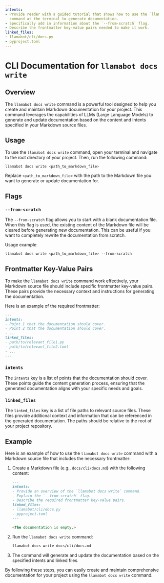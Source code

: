 ```yaml
---
intents:
- Provide reader with a guided tutorial that shows how to use the `llamabot docs write`
  command at the terminal to generate documentation.
- Specifically add in information about the `--from-scratch` flag.
- Describe the frontmatter key-value pairs needed to make it work.
linked_files:
- llamabot/cli/docs.py
- pyproject.toml
---
```


# CLI Documentation for `llamabot docs write`

## Overview

The `llamabot docs write` command is a powerful tool designed to help you create and maintain Markdown documentation for your project. This command leverages the capabilities of LLMs (Large Language Models) to generate and update documentation based on the content and intents specified in your Markdown source files.

## Usage

To use the `llamabot docs write` command, open your terminal and navigate to the root directory of your project. Then, run the following command:

```sh
llamabot docs write <path_to_markdown_file>
```

Replace `<path_to_markdown_file>` with the path to the Markdown file you want to generate or update documentation for.

## Flags

### `--from-scratch`

The `--from-scratch` flag allows you to start with a blank documentation file. When this flag is used, the existing content of the Markdown file will be cleared before generating new documentation. This can be useful if you want to completely rewrite the documentation from scratch.

Usage example:

```sh
llamabot docs write <path_to_markdown_file> --from-scratch
```

## Frontmatter Key-Value Pairs

To make the `llamabot docs write` command work effectively, your Markdown source file should include specific frontmatter key-value pairs. These pairs provide the necessary context and instructions for generating the documentation.

Here is an example of the required frontmatter:

```markdown
---
intents:
- Point 1 that the documentation should cover.
- Point 2 that the documentation should cover.
- ...
linked_files:
- path/to/relevant_file1.py
- path/to/relevant_file2.toml
- ...
---
```

### `intents`

The `intents` key is a list of points that the documentation should cover. These points guide the content generation process, ensuring that the generated documentation aligns with your specific needs and goals.

### `linked_files`

The `linked_files` key is a list of file paths to relevant source files. These files provide additional context and information that can be referenced in the generated documentation. The paths should be relative to the root of your project repository.

## Example

Here is an example of how to use the `llamabot docs write` command with a Markdown source file that includes the necessary frontmatter:

1. Create a Markdown file (e.g., `docs/cli/docs.md`) with the following content:

    ```markdown
    ---
    intents:
    - Provide an overview of the `llamabot docs write` command.
    - Explain the `--from-scratch` flag.
    - Describe the required frontmatter key-value pairs.
    linked_files:
    - llamabot/cli/docs.py
    - pyproject.toml
    ---

    <The documentation is empty.>
    ```

2. Run the `llamabot docs write` command:

    ```sh
    llamabot docs write docs/cli/docs.md
    ```

3. The command will generate and update the documentation based on the specified intents and linked files.

By following these steps, you can easily create and maintain comprehensive documentation for your project using the `llamabot docs write` command.
